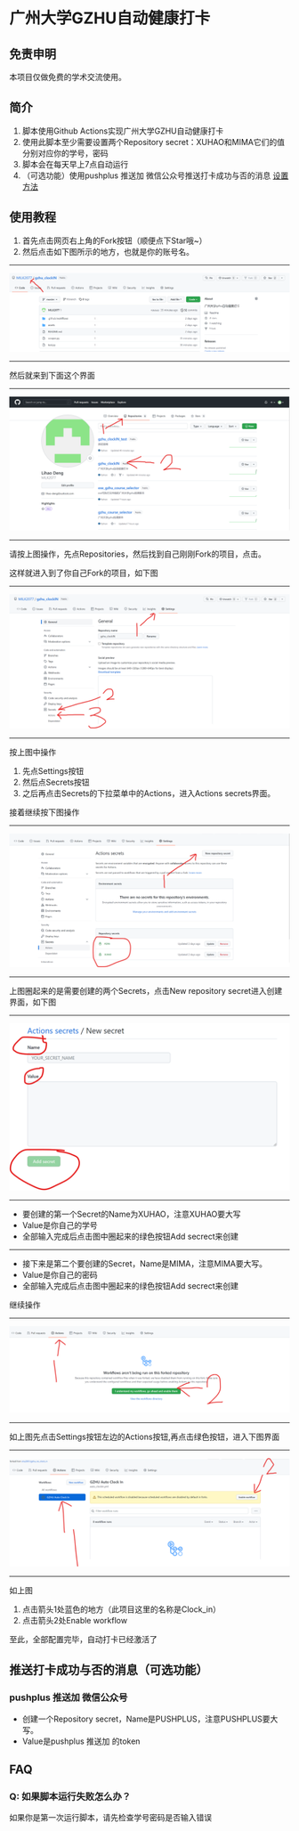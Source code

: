# 广州大学GZHU自动健康打卡

## 免责申明

本项目仅做免费的学术交流使用。

## 简介

1. 脚本使用Github Actions实现广州大学GZHU自动健康打卡
2. 使用此脚本至少需要设置两个Repository secret：XUHAO和MIMA它们的值分别对应你的学号，密码
3. 脚本会在每天早上7点自动运行
4. （可选功能）使用pushplus 推送加 微信公众号推送打卡成功与否的消息 [设置方法](#pushplus-推送加-微信公众号)

## 使用教程

1. 首先点击网页右上角的Fork按钮（顺便点下Star哦~）
2. 然后点击如下图所示的地方，也就是你的账号名。

---
![1](/assets/1.png)

---
然后就来到下面这个界面

---
![2](/assets/2.png)

---
请按上图操作，先点Repositories，然后找到自己刚刚Fork的项目，点击。

这样就进入到了你自己Fork的项目，如下图

---
![3](/assets/3.png)

---
按上图中操作

1. 先点Settings按钮
2. 然后点Secrets按钮
3. 之后再点击Secrets的下拉菜单中的Actions，进入Actions secrets界面。

接着继续按下图操作

---
![4](/assets/4.png)

---
上图圈起来的是需要创建的两个Secrets，点击New repository secret进入创建界面，如下图

---
![5](/assets/5.png)

---

- 要创建的第一个Secret的Name为XUHAO，注意XUHAO要大写
- Value是你自己的学号
- 全部输入完成后点击图中圈起来的绿色按钮Add secrect来创建

---

- 接下来是第二个要创建的Secret，Name是MIMA，注意MIMA要大写。
- Value是你自己的密码
- 全部输入完成后点击图中圈起来的绿色按钮Add secrect来创建

继续操作

---
![6](/assets/6.png)

---
如上图先点击Settings按钮左边的Actions按钮,再点击绿色按钮，进入下图界面

---
![7](/assets/7.png)

---
如上图

1. 点击箭头1处蓝色的地方（此项目这里的名称是Clock_in）
2. 点击箭头2处Enable workflow

至此，全部配置完毕，自动打卡已经激活了

## 推送打卡成功与否的消息（可选功能）

### pushplus 推送加 微信公众号

- 创建一个Repository secret，Name是PUSHPLUS，注意PUSHPLUS要大写。
- Value是pushplus 推送加 的token

## FAQ

### Q: 如果脚本运行失败怎么办？

如果你是第一次运行脚本，请先检查学号密码是否输入错误
